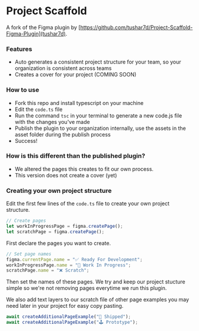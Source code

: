 # Project Scaffold
A fork of the Figma plugin by [https://github.com/tushar7d/Project-Scaffold-Figma-Plugin](tushar7d).

### Features
* Auto generates a consistent project structure for your team, so your organization is consistent across teams
* Creates a cover for your project (COMING SOON)

### How to use
* Fork this repo and install typescript on your machine
* Edit the `code.ts` file
* Run the command `tsc` in your terminal to generate a new code.js file with the changes you've made
* Publish the plugin to your organization internally, use the assets in the asset folder during the publish process
* Success!

### How is this different than the published plugin?
* We altered the pages this creates to fit our own process.
* This version does not create a cover (yet)

### Creating your own project structure
Edit the first few lines of the `code.ts` file to create your own project structure.
```javascript
// Create pages
let workInProgressPage = figma.createPage();
let scratchPage = figma.createPage();
```
First declare the pages you want to create.
```javascript
// Set page names
figma.currentPage.name = "✅ Ready For Development";
workInProgressPage.name = "🚧 Work In Progress";
scratchPage.name = "❌ Scratch";
```
Then set the names of these pages. We try and keep our project stucture simple so we're not removing pages everytime we run this plugin.

We also add text layers to our scratch file of other page examples you may need later in your project for easy copy pasting.
```javascript
await createAdditionalPageExample("🚢 Shipped");
await createAdditionalPageExample("🕹 Prototype");
```


